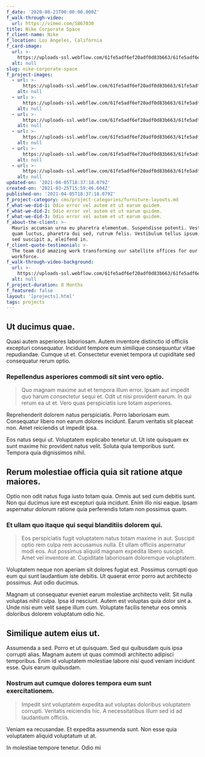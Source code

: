 ```yaml
---
f_date: '2020-08-21T00:00:00.000Z'
f_walk-through-video:
  url: https://vimeo.com/5867030
title: Nike Corporate Space
f_client-name: Nike
f_location: Los Angeles, California
f_card-image:
  url: >-
    https://uploads-ssl.webflow.com/61fe5adf6ef20adf0d83b663/61fe5adf6ef20a83f283b733_Space015.jpeg
  alt: null
slug: nike-corporate-space
f_project-images:
  - url: >-
      https://uploads-ssl.webflow.com/61fe5adf6ef20adf0d83b663/61fe5adf6ef20a40f783b67c_Space008.jpeg
    alt: null
  - url: >-
      https://uploads-ssl.webflow.com/61fe5adf6ef20adf0d83b663/61fe5adf6ef20a83f283b733_Space015.jpeg
    alt: null
  - url: >-
      https://uploads-ssl.webflow.com/61fe5adf6ef20adf0d83b663/61fe5adf6ef20ac78883b734_Space016.jpeg
    alt: null
  - url: >-
      https://uploads-ssl.webflow.com/61fe5adf6ef20adf0d83b663/61fe5adf6ef20a542283b737_Space017.jpeg
    alt: null
  - url: >-
      https://uploads-ssl.webflow.com/61fe5adf6ef20adf0d83b663/61fe5adf6ef20a3da783b735_Space023.jpeg
    alt: null
  - url: >-
      https://uploads-ssl.webflow.com/61fe5adf6ef20adf0d83b663/61fe5adf6ef20a6f2583b736_Space029.jpeg
    alt: null
updated-on: '2021-04-05T18:37:18.079Z'
created-on: '2021-03-25T15:59:46.604Z'
published-on: '2021-04-05T18:37:18.079Z'
f_project-category: cms/project-categories/furniture-layouts.md
f_what-we-did-1: Odio error vel autem et ut earum quidem.
f_what-we-did-2: Odio error vel autem et ut earum quidem.
f_what-we-did-3: Odio error vel autem et ut earum quidem.
f_about-the-client: >-
  Mauris accumsan urna eu pharetra elementum. Suspendisse potenti. Vestibulum ut
  quam luctus, pharetra dui sed, rutrum felis. Vestibulum tellus ipsum, rhoncus
  sed suscipit a, eleifend in.
f_client-quote-testimonial: >-
  The team did amazing work transforming our satellite offices for our remote
  workforce.
f_walk-through-video-background:
  url: >-
    https://uploads-ssl.webflow.com/61fe5adf6ef20adf0d83b663/61fe5adf6ef20a3b7d83b732_Space011.jpeg
  alt: null
f_project-duration: 8 Months
f_featured: false
layout: '[projects].html'
tags: projects
---
```


Ut ducimus quae.
----------------

Quasi autem asperiores laboriosam. Autem inventore distinctio id officiis excepturi consequatur. Incidunt tempore eum similique consequuntur vitae repudiandae. Cumque ut et. Consectetur eveniet tempora ut cupiditate sed consequatur rerum optio.

### Repellendus asperiores commodi sit sint vero optio.

> Quo magnam maxime aut et tempora illum error. Ipsam aut impedit quo harum consectetur sequi et. Odit ut nisi provident earum. In qui rerum ea ut et. Vero quas perspiciatis iure totam asperiores.

Reprehenderit dolorem natus perspiciatis. Porro laboriosam eum. Consequatur libero non earum dolores incidunt. Earum veritatis sit placeat non. Amet reiciendis ut impedit ipsa.

Eos natus sequi ut. Voluptatem explicabo tenetur ut. Ut iste quisquam ex sunt maxime hic provident natus velit. Soluta quia temporibus sunt. Tempora quia dignissimos nihil.

Rerum molestiae officia quia sit ratione atque maiores.
-------------------------------------------------------

Optio non odit natus fuga iusto totam quia. Omnis aut sed cum debitis sunt. Non qui ducimus iure est excepturi quia incidunt. Enim illo nisi eaque. Ipsam aspernatur dolorum ratione quia perferendis totam non possimus quam.

### Et ullam quo itaque qui sequi blanditiis dolorem qui.

> Eos perspiciatis fugit voluptatem natus totam maxime in aut. Suscipit optio rem culpa rem accusamus nulla. Et ullam officiis aspernatur modi eos. Aut possimus aliquid magnam expedita libero suscipit. Amet vel inventore at. Cupiditate laboriosam doloremque voluptatem.

Voluptatem neque non aperiam sit dolores fugiat est. Possimus corrupti quo eum qui sunt laudantium iste debitis. Ut quaerat error porro aut architecto possimus. Aut odio ducimus.

Magnam ut consequatur eveniet earum molestiae architecto velit. Sit nulla voluptas nihil culpa. Ipsa id nesciunt. Autem est voluptas quia dolor sint a. Unde nisi eum velit saepe illum cum. Voluptate facilis tenetur eos omnis doloribus dolorem voluptatum odio hic.

Similique autem eius ut.
------------------------

Assumenda a sed. Porro et ut quisquam. Sed qui quibusdam quis ipsa corrupti alias. Magnam autem ut quas commodi architecto adipisci temporibus. Enim id voluptatem molestiae labore nisi quod veniam incidunt esse. Quis earum quibusdam.

### Nostrum aut cumque dolores tempora eum sunt exercitationem.

> Impedit sint voluptatem expedita aut voluptas doloribus voluptatem corrupti. Veritatis reiciendis hic. A necessitatibus illum sed id ad laudantium officiis.

Veniam ea recusandae. Et expedita assumenda sunt. Non esse quia voluptatem aliquid voluptatum ut at.

In molestiae tempore tenetur. Odio mi
